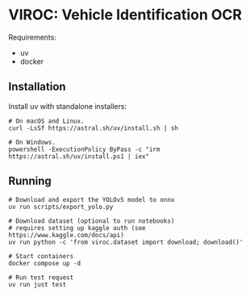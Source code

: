 # VIROC: Vehicle Identification OCR

Requirements:
- uv
- docker

## Installation

Install uv with standalone installers:

```
# On macOS and Linux.
curl -LsSf https://astral.sh/uv/install.sh | sh

# On Windows.
powershell -ExecutionPolicy ByPass -c "irm https://astral.sh/uv/install.ps1 | iex"
```

## Running

```
# Download and export the YOLOv5 model to onnx
uv run scripts/export_yolo.py

# Download dataset (optional to run notebooks)
# requires setting up kaggle auth (see https://www.kaggle.com/docs/api)
uv run python -c 'from viroc.dataset import download; download()'

# Start containers
docker compose up -d

# Run test request
uv run just test
```
